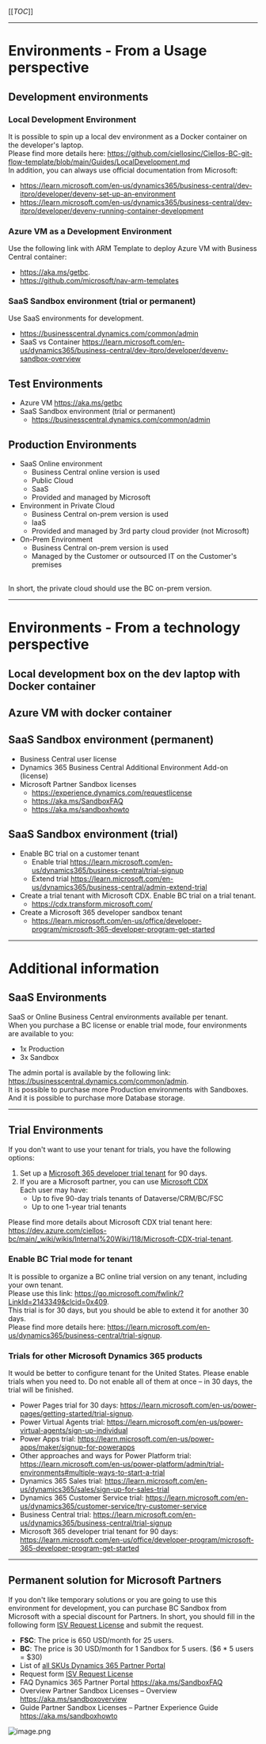 [[_TOC_]]

---
# Environments - From a Usage perspective
## Development environments
### Local Development Environment
It is possible to spin up a local dev environment as a Docker container on the developer's laptop.  
Please find more details here: https://github.com/ciellosinc/Ciellos-BC-git-flow-template/blob/main/Guides/LocalDevelopment.md  
In addition, you can always use official documentation from Microsoft: 
- https://learn.microsoft.com/en-us/dynamics365/business-central/dev-itpro/developer/devenv-set-up-an-environment
- https://learn.microsoft.com/en-us/dynamics365/business-central/dev-itpro/developer/devenv-running-container-development

### Azure VM as a Development Environment
Use the following link with ARM Template to deploy Azure VM with Business Central container: 
- https://aka.ms/getbc.
- https://github.com/microsoft/nav-arm-templates 

### SaaS Sandbox environment (trial or permanent) ​
Use SaaS environments for development.
- https://businesscentral.dynamics.com/common/admin ​
- SaaS vs Container https://learn.microsoft.com/en-us/dynamics365/business-central/dev-itpro/developer/devenv-sandbox-overview 

## Test Environments
- Azure VM https://aka.ms/getbc ​
- SaaS Sandbox environment (trial or permanent)​
  - https://businesscentral.dynamics.com/common/admin 

## Production Environments
- SaaS Online environment
  - Business Central online version is used
  - Public Cloud
  - SaaS
  - Provided and managed by Microsoft
- Environment in Private Cloud
  - Business Central on-prem version is used
  - IaaS
  - Provided and managed by 3rd party cloud provider (not Microsoft)
- On-Prem Environment
  - Business Central on-prem version is used
  - Managed by the Customer or outsourced IT on the Customer's premises

<br/>
In short, the private cloud should use the BC on-prem version. 

---
# Environments - From a technology perspective
## Local development box on the dev laptop with Docker container​

## Azure VM with docker container​

## SaaS Sandbox environment (permanent)​
- Business Central user license​
- Dynamics 365 Business Central Additional Environment Add-on (license)​
- Microsoft Partner Sandbox licenses​
  - https://experience.dynamics.com/requestlicense ​
  - https://aka.ms/SandboxFAQ
  - https://aka.ms/sandboxhowto ​

## SaaS Sandbox environment (trial)​
- Enable BC trial on a customer tenant​
  - Enable trial https://learn.microsoft.com/en-us/dynamics365/business-central/trial-signup ​
  - Extend trial https://learn.microsoft.com/en-us/dynamics365/business-central/admin-extend-trial ​
- Create a trial tenant with Microsoft CDX. Enable BC trial on a trial tenant​.
  - https://cdx.transform.microsoft.com/​
- Create a Microsoft 365 developer sandbox tenant​
  - https://learn.microsoft.com/en-us/office/developer-program/microsoft-365-developer-program-get-started ​

---
# Additional information
## SaaS Environments
SaaS or Online Business Central environments available per tenant.  
When you purchase a BC license or enable trial mode, four environments are available to you:
- 1x Production
- 3x Sandbox

The admin portal is available by the following link: https://businesscentral.dynamics.com/common/admin.  
It is possible to purchase more Production environments with Sandboxes.  
And it is possible to purchase more Database storage.

---
## Trial Environments
If you don't want to use your tenant for trials, you have the following options: 
1. Set up a [Microsoft 365 developer trial tenant](https://learn.microsoft.com/en-us/office/developer-program/microsoft-365-developer-program-get-started) for 90 days.
2. If you are a Microsoft partner, you can use [Microsoft CDX](https://cdx.transform.microsoft.com/my-tenants/create-tenant)  
Each user may have:
   - Up to five 90-day trials tenants of Dataverse/CRM/BC/FSC
   - Up to one 1-year trial tenants

Please find more details about Microsoft CDX trial tenant here: https://dev.azure.com/ciellos-bc/main/_wiki/wikis/Internal%20Wiki/118/Microsoft-CDX-trial-tenant.

### Enable BC Trial mode for tenant
It is possible to organize a BC online trial version on any tenant, including your own tenant.  
Please use this link: https://go.microsoft.com/fwlink/?LinkId=2143349&clcid=0x409.   
This trial is for 30 days, but you should be able to extend it for another 30 days.  
Please find more details here: https://learn.microsoft.com/en-us/dynamics365/business-central/trial-signup.  

### Trials for other Microsoft Dynamics 365 products

It would be better to configure tenant for the United States. Please enable trials when you need to. Do not enable all of them at once – in 30 days, the trial will be finished.
- Power Pages trial for 30 days: https://learn.microsoft.com/en-us/power-pages/getting-started/trial-signup.
- Power Virtual Agents trial: https://learn.microsoft.com/en-us/power-virtual-agents/sign-up-individual
- Power Apps trial: https://learn.microsoft.com/en-us/power-apps/maker/signup-for-powerapps
- Other approaches and ways for Power Platform trial: https://learn.microsoft.com/en-us/power-platform/admin/trial-environments#multiple-ways-to-start-a-trial
- Dynamics 365 Sales trial: https://learn.microsoft.com/en-us/dynamics365/sales/sign-up-for-sales-trial
- Dynamics 365 Customer Service trial: https://learn.microsoft.com/en-us/dynamics365/customer-service/try-customer-service
- Business Central trial: https://learn.microsoft.com/en-us/dynamics365/business-central/trial-signup
- Microsoft 365 developer trial tenant for 90 days: https://learn.microsoft.com/en-us/office/developer-program/microsoft-365-developer-program-get-started 

---
## Permanent solution for Microsoft Partners
If you don't like temporary solutions or you are going to use this environment for development, you can purchase BC Sandbox from Microsoft with a special discount for Partners.
In short, you should fill in the following form [ISV Request License](https://experience.dynamics.com/requestlicense) and submit the request.
- **FSC**: The price is 650 USD/month for 25 users.
- **BC**: The price is 30 USD/month for 1 Sandbox for 5 users. ($6 * 5 users = $30)
- List of [all SKUs Dynamics 365 Partner Portal](https://dynamicspartners.transform.microsoft.com/login?returnUrl=%2Fdownload%2Fprotected%3Fassetname%3Dprotectedassets%252FPartner%2520Sandbox%2520Licenses%2520SKU%2520List.pdf%26download%3D1%26protected%3D1%26src%3Dhttps:%252F%252Fdynamicspartners.transform.microsoft.com%252Fisv-connect)
- Request form [ISV Request License](https://experience.dynamics.com/requestlicense)
- FAQ Dynamics 365 Partner Portal https://aka.ms/SandboxFAQ
- Overview Partner Sandbox Licenses – Overview https://aka.ms/sandboxoverview
- Guide Partner Sandbox Licenses – Partner Experience Guide https://aka.ms/sandboxhowto

![image.png](/.attachments/.Environments/image-97dd28ba-a7d7-4153-a66f-eb4e860296b1.png)



